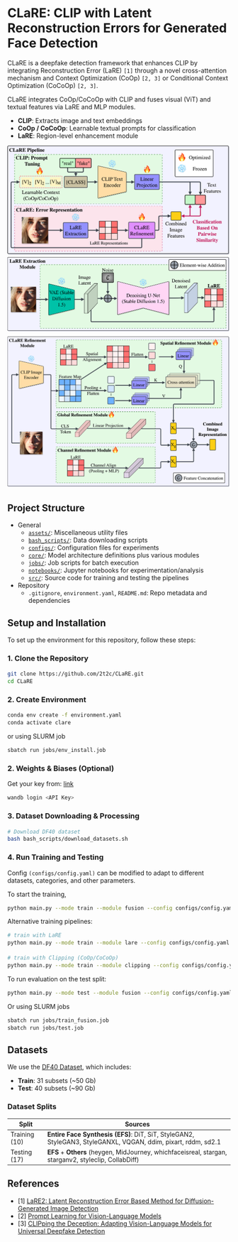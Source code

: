 # CLaRE: CLIP with Latent Reconstruction Errors for Generated Face Detection

CLaRE is a deepfake detection framework that enhances CLIP by integrating Reconstruction Error (LaRE) `[1]` through a
novel cross-attention mechanism and Context Optimization (CoOp) `[2, 3]` or Conditional Context Optimization (CoCoOp)
`[2, 3]`.

CLaRE integrates CoOp/CoCoOp with CLIP and fuses visual (ViT) and textual features via LaRE and MLP modules.

- **CLIP**: Extracts image and text embeddings  
- **CoOp / CoCoOp**: Learnable textual prompts for classification  
- **LaRE**: Region-level enhancement module  

![CLaRE Pipeline](assets/CLaRE%20Pipeline.png)
![LaRE Extraction Module](assets/LaRE%20Extraction%20Module.png)
![CLaRE Refinement Module](assets/CLaRE%20Refinement%20Module.png)

## Project Structure

* General
    * [`assets/`](assets): Miscellaneous utility files
    * [`bash_scripts/`](scripts): Data downloading scripts
    * [`configs/`](configs): Configuration files for experiments
    * [`core/`](core): Model architecture definitions plus various modules
    * [`jobs/`](jobs): Job scripts for batch execution
    * [`notebooks/`](notebooks): Jupyter notebooks for experimentation/analysis
    * [`src/`](src): Source code for training and testing the pipelines
* Repository
    * `.gitignore`, `environment.yaml`, `README.md`: Repo metadata and dependencies

## Setup and Installation

To set up the environment for this repository, follow these steps:

### 1. Clone the Repository

```bash
git clone https://github.com/2t2c/CLaRE.git
cd CLaRE
```

### 2. Create Environment

```bash
conda env create -f environment.yaml
conda activate clare
```

or using SLURM job

```bash
sbatch run jobs/env_install.job
```

### 2. Weights & Biases (Optional)

Get your key from: [link](https://wandb.ai/authorize)

```bash
wandb login <API Key>
```

### 3. Dataset Downloading & Processing

```bash
# Download DF40 dataset
bash bash_scripts/download_datasets.sh
```

### 4. Run Training and Testing

Config `(configs/config.yaml)` can be modified to adapt to different datasets, categories, and other parameters.

To start the training,

```bash
python main.py --mode train --module fusion --config configs/config.yaml
````

Alternative training pipelines:

```bash
# train with LaRE
python main.py --mode train --module lare --config configs/config.yaml

# train with Clipping (CoOp/CoCoOp)
python main.py --mode train --module clipping --config configs/config.yaml
```

To run evaluation on the test split:

```bash
python main.py --mode test --module fusion --config configs/config.yaml --checkpoint path/to/checkpoint.pth
```

Or using SLURM jobs

```bash
sbatch run jobs/train_fusion.job
sbatch run jobs/test.job
```

## Datasets

We use the [DF40 Dataset](https://github.com/YZY-stack/DF40), which includes:

* **Train**: 31 subsets (~50 Gb)
* **Test**: 40 subsets (~90 Gb)

### Dataset Splits

| **Split**     | **Sources**                                                                                                   |
|---------------|---------------------------------------------------------------------------------------------------------------|
| Training (10) | **Entire Face Synthesis (EFS)**: DiT, SiT, StyleGAN2, StyleGAN3, StyleGANXL, VQGAN, ddim, pixart, rddm, sd2.1 |
| Testing (17)  | **EFS** + **Others** (heygen, MidJourney, whichfaceisreal, stargan, starganv2, styleclip, CollabDiff)         |

## References

* [1] [LaRE2: Latent Reconstruction Error Based Method for Diffusion-Generated Image Detection](https://github.com/luo3300612/lare)
* [2] [Prompt Learning for Vision-Language Models](https://github.com/KaiyangZhou/CoOp)
* [3] [CLIPping the Deception: Adapting Vision-Language Models for Universal Deepfake Detection](https://github.com/sfimediafutures/CLIPping-the-Deception)
